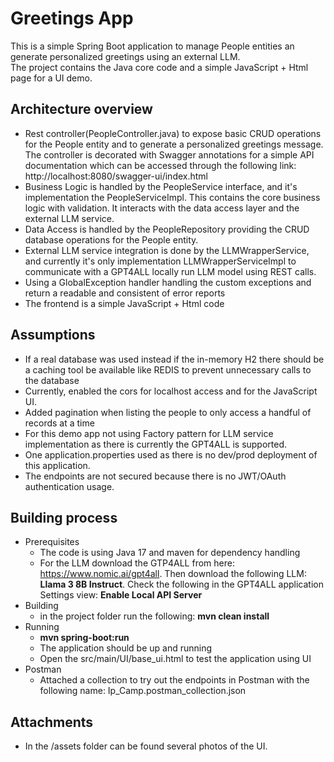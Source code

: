 # Greetings App

This is a simple Spring Boot application to manage People entities an generate personalized greetings using an external LLM.  
The project contains the Java core code and a simple JavaScript + Html page for a UI demo.

## Architecture overview
- Rest controller(PeopleController.java) to expose basic CRUD operations for the People entity and to generate a 
personalized greetings message. The controller is decorated with Swagger annotations for a simple API documentation
which can be accessed through the following link: http://localhost:8080/swagger-ui/index.html
- Business Logic is handled by the PeopleService interface, and it's implementation the PeopleServiceImpl. This contains 
the core business logic with validation. It interacts with the data access layer and the external LLM service.
- Data Access is handled by the PeopleRepository providing the CRUD database operations for the People entity.
- External LLM service integration is done by the LLMWrapperService, and currently it's only implementation 
LLMWrapperServiceImpl to communicate with a GPT4ALL locally run LLM model using REST calls.
- Using a GlobalException handler handling the custom exceptions and return a readable and consistent of error reports
- The frontend is a simple JavaScript + Html code 

## Assumptions
- If a real database was used instead if the in-memory H2 there should be a caching tool be available like REDIS to 
prevent unnecessary calls to the database
- Currently, enabled the cors for localhost access and for the JavaScript UI.
- Added pagination when listing the people to only access a handful of records at a time
- For this demo app not using Factory pattern for LLM service implementation as there is currently the GPT4ALL is supported.
- One application.properties used as there is no dev/prod deployment of this application.
- The endpoints are not secured because there is no JWT/OAuth authentication usage.


## Building process
- Prerequisites
  - The code is using Java 17 and maven for dependency handling
  - For the LLM download the GTP4ALL from here: https://www.nomic.ai/gpt4all. Then download the following LLM: 
  **Llama 3 8B Instruct**. Check the following in the GPT4ALL application Settings view: **Enable Local API Server**
- Building
  - in the project folder run the following: **mvn clean install**
- Running
  - **mvn spring-boot:run**
  - The application should be up and running
  - Open the src/main/UI/base_ui.html to test the application using UI
- Postman
  - Attached a collection to try out the endpoints in Postman with the following name: Ip_Camp.postman_collection.json

## Attachments
- In the /assets folder can be found several photos of the UI.
